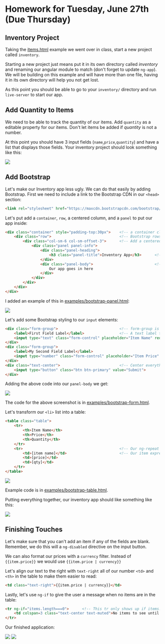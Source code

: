Homework for Tuesday, June 27th (Due Thursday)
==============================================

Inventory Project
------------------
Taking the [items.html](https://github.com/sergei202/okcoders-class/blob/master/week4/examples/angular/items.html) example we went over in class, start a new project called `inventory`.

Starting a new project just means put it in its own directory called *inventory* and renaming our angular module to match (don't forget to update `ng-app`).  We will be building on this example and will have more than one file, having it in its own directory will help you not get lost.

As this point you should be able to go to your `inventory/` directory and run `live-server` to start our app.


Add Quantity to Items
---------------------
We need to be able to track the quantity of our items.  Add `quantity` as a editable property for our items.  Don't let items be added if *quantity* is not a number.

At this point you should have 3 input fields (`name`,`price`,`quantity`) and have a list that displays those fields.  Your inventory project should look something like this:

<img src="inventory-qty.jpg">


Add Bootstrap
-------------
Let's make our Inventory app less ugly.  We can do that easily by adding Bootstrap.  First we need to include a link to the Bootstrap CDN in our `<head>` section:
```html
<link rel="stylesheet" href="https://maxcdn.bootstrapcdn.com/bootstrap/3.3.6/css/bootstrap.min.css">
```

Let's put add a `container`, `row`, a centered column, and a `panel` to put our app inside:
```html
<div class="container" style="padding-top:30px">    <!-- a container class puts margins to the left and right of our body, we manually add some padding-top to give us some room -->
	<div class="row">                               <!-- Bootstrap rows each have 12 columns -->
		<div class="col-sm-6 col-sm-offset-3">      <!-- Add a centered column that takes up 1/2 of the width -->
			<div class="panel panel-info">
				<div class="panel-heading">
					<h3 class="panel-title">Inventory App</h3>      <!-- Our panel title -->
				</div>
				<div class="panel-body">                            <!-- Our app markup with live here -->
					Our app goes in here
				</div>
			</div>
		</div>
	</div>
</div>
```
I added an example of this in [examples/bootstrap-panel.html](https://github.com/sergei202/okcoders-class/blob/master/week4/examples/bootstrap-panel.html):

<img src="bootstrap-panel.jpg">

Let's add some Bootstrap styling to our `input` elements:
```html
<div class="form-group">                            <!-- form-group is always a label and an input -->
	<label>First Field Label</label>                <!-- A text label to show to the user -->
	<input type="text" class="form-control" placeholder="Item Name" required>   <!-- Our input element with a form-control class -->
</div>
<div class="form-group">
	<label>My Second Field Label</label>
	<input type="number" class="form-control" placeholder="Item Price" required>
</div>
<div class="text-center">                           <!-- Center everything inside this div -->
	<input type="button" class="btn btn-primary" value="Submit">
</div>
```
Adding the above code into our `panel-body` we get:

<img src="bootstrap-form.jpg">

The code for the above screenshot is in [examples/bootstrap-form.html](https://github.com/sergei202/okcoders-class/blob/master/week4/examples/bootstrap-form.html).

Let's transform our `<li>` list into a table:
```html
<table class="table">
	<tr>
		<th>Item Name</th>
		<th>Price</th>
		<th>Quantity</th>
	</tr>
	<tr>                                            <!-- Our ng-repeat will go on this tr -->
		<td>[item name]</td>                        <!-- Our item expressions will be inside our td's -->
		<td>[price]</td>
		<td>[qty]</td>
	</tr>
</table>
```
<img src="bootstrap-table.jpg">

Example code is in [examples/bootstrap-table.html](https://github.com/sergei202/okcoders-class/blob/master/week4/examples/bootstrap-table.html).

Putting everything together, our inventory app should like something like this:

<img src="inventory-bootstrap.jpg">


Finishing Touches
-----------------
Let's make sure that you can't add an item if any of the fields are blank.  Remember, we do this will a `ng-disabled` directive on the input button.

We can also format our prices with a `currency` filter.  Instead of `{{item.price}}` we would use `{{item.price | currency}}`

Let's align our text to the right with `text-right` all of our number `<td>` and `<th>` in the table to make them easier to read:
```html
<td class="text-right">{{item.price | currency}}</td>
```

Lastly, let's use `ng-if` to give the user a message when no items are in the table:
```html
<tr ng-if="items.length===0">      <!-- This tr only shows up if items.length is zero -->
	<td colspan=3 class="text-center text-muted">No items to see until you add them!</td>  <!-- Make one big td, center and make the text gray (text-muted) -->
</tr>
```
Our finished application:

<img src="inventory-finished1.jpg">
<img src="inventory-finished2.jpg">
